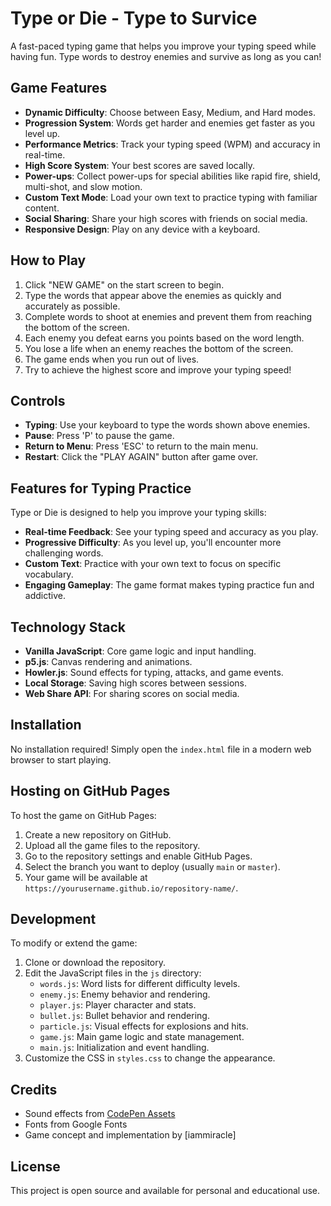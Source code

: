 # Type or Die - Type to Survice

A fast-paced typing game that helps you improve your typing speed while having fun. Type words to destroy enemies and survive as long as you can!

## Game Features

- **Dynamic Difficulty**: Choose between Easy, Medium, and Hard modes.
- **Progression System**: Words get harder and enemies get faster as you level up.
- **Performance Metrics**: Track your typing speed (WPM) and accuracy in real-time.
- **High Score System**: Your best scores are saved locally.
- **Power-ups**: Collect power-ups for special abilities like rapid fire, shield, multi-shot, and slow motion.
- **Custom Text Mode**: Load your own text to practice typing with familiar content.
- **Social Sharing**: Share your high scores with friends on social media.
- **Responsive Design**: Play on any device with a keyboard.

## How to Play

1. Click "NEW GAME" on the start screen to begin.
2. Type the words that appear above the enemies as quickly and accurately as possible.
3. Complete words to shoot at enemies and prevent them from reaching the bottom of the screen.
4. Each enemy you defeat earns you points based on the word length.
5. You lose a life when an enemy reaches the bottom of the screen.
6. The game ends when you run out of lives.
7. Try to achieve the highest score and improve your typing speed!

## Controls

- **Typing**: Use your keyboard to type the words shown above enemies.
- **Pause**: Press 'P' to pause the game.
- **Return to Menu**: Press 'ESC' to return to the main menu.
- **Restart**: Click the "PLAY AGAIN" button after game over.

## Features for Typing Practice

Type or Die is designed to help you improve your typing skills:

- **Real-time Feedback**: See your typing speed and accuracy as you play.
- **Progressive Difficulty**: As you level up, you'll encounter more challenging words.
- **Custom Text**: Practice with your own text to focus on specific vocabulary.
- **Engaging Gameplay**: The game format makes typing practice fun and addictive.

## Technology Stack

- **Vanilla JavaScript**: Core game logic and input handling.
- **p5.js**: Canvas rendering and animations.
- **Howler.js**: Sound effects for typing, attacks, and game events.
- **Local Storage**: Saving high scores between sessions.
- **Web Share API**: For sharing scores on social media.

## Installation

No installation required! Simply open the `index.html` file in a modern web browser to start playing.

## Hosting on GitHub Pages

To host the game on GitHub Pages:

1. Create a new repository on GitHub.
2. Upload all the game files to the repository.
3. Go to the repository settings and enable GitHub Pages.
4. Select the branch you want to deploy (usually `main` or `master`).
5. Your game will be available at `https://yourusername.github.io/repository-name/`.

## Development

To modify or extend the game:

1. Clone or download the repository.
2. Edit the JavaScript files in the `js` directory:
   - `words.js`: Word lists for different difficulty levels.
   - `enemy.js`: Enemy behavior and rendering.
   - `player.js`: Player character and stats.
   - `bullet.js`: Bullet behavior and rendering.
   - `particle.js`: Visual effects for explosions and hits.
   - `game.js`: Main game logic and state management.
   - `main.js`: Initialization and event handling.
3. Customize the CSS in `styles.css` to change the appearance.

## Credits

- Sound effects from [CodePen Assets](https://pixabay.com/)
- Fonts from Google Fonts
- Game concept and implementation by [iammiracle]

## License

This project is open source and available for personal and educational use. 